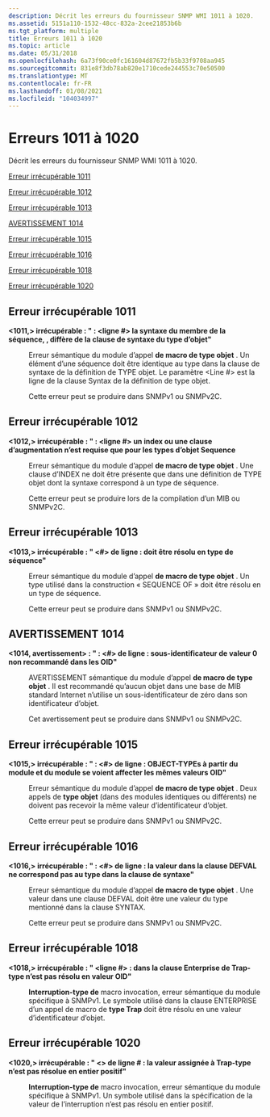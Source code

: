 ```yaml
---
description: Décrit les erreurs du fournisseur SNMP WMI 1011 à 1020.
ms.assetid: 5151a110-1532-48cc-832a-2cee21853b6b
ms.tgt_platform: multiple
title: Erreurs 1011 à 1020
ms.topic: article
ms.date: 05/31/2018
ms.openlocfilehash: 6a73f90ce0fc161604d87672fb5b33f9708aa945
ms.sourcegitcommit: 831e8f3db78ab820e1710cede244553c70e50500
ms.translationtype: MT
ms.contentlocale: fr-FR
ms.lasthandoff: 01/08/2021
ms.locfileid: "104034997"
---
```

# <a name="errors-1011-through-1020"></a>Erreurs 1011 à 1020

Décrit les erreurs du fournisseur SNMP WMI 1011 à 1020.

[Erreur irrécupérable 1011](#fatal-error-1011)

[Erreur irrécupérable 1012](#fatal-error-1012)

[Erreur irrécupérable 1013](#fatal-error-1013)

[AVERTISSEMENT 1014](#warning-1014)

[Erreur irrécupérable 1015](#fatal-error-1015)

[Erreur irrécupérable 1016](#fatal-error-1016)

[Erreur irrécupérable 1018](#fatal-error-1018)

[Erreur irrécupérable 1020](#fatal-error-1020)

## <a name="fatal-error-1011"></a>Erreur irrécupérable 1011

<dl> <dt>

<span id="_1011__Fatal_____fileName___line___the_SYNTAX_of_member__identifier__of_SEQUENCE___identifier___differs_from_the_SYNTAX_clause_of_the_OBJECT-TYPE_"></span><span id="_1011__fatal_____filename___line___the_syntax_of_member__identifier__of_sequence___identifier___differs_from_the_syntax_clause_of_the_object-type_"></span><span id="_1011__FATAL_____FILENAME___LINE___THE_SYNTAX_OF_MEMBER__IDENTIFIER__OF_SEQUENCE___IDENTIFIER___DIFFERS_FROM_THE_SYNTAX_CLAUSE_OF_THE_OBJECT-TYPE_"></span>**<1011,> irrécupérable : " <fileName> : <ligne \#> la syntaxe du membre <identifier> de la séquence, <identifier> , diffère de la clause de syntaxe du type d’objet"**
</dt> <dd>

Erreur sémantique du module d’appel **de macro de type objet** . Un élément d’une séquence doit être identique au type dans la clause de syntaxe de la définition de TYPE objet. Le paramètre <Line \#> est la ligne de la clause Syntax de la définition de type objet.

Cette erreur peut se produire dans SNMPv1 ou SNMPv2C.

</dd> </dl>

## <a name="fatal-error-1012"></a>Erreur irrécupérable 1012

<dl> <dt>

<span id="_1012__Fatal_____fileName___line___An_INDEX_or_AUGMENTS_clause_is_required_only_for_SEQUENCE_OBJECT-TYPES_"></span><span id="_1012__fatal_____filename___line___an_index_or_augments_clause_is_required_only_for_sequence_object-types_"></span><span id="_1012__FATAL_____FILENAME___LINE___AN_INDEX_OR_AUGMENTS_CLAUSE_IS_REQUIRED_ONLY_FOR_SEQUENCE_OBJECT-TYPES_"></span>**<1012,> irrécupérable : " <fileName> : <ligne \#> un index ou une clause d’augmentation n’est requise que pour les types d’objet Sequence**
</dt> <dd>

Erreur sémantique du module d’appel **de macro de type objet** . Une clause d’INDEX ne doit être présente que dans une définition de TYPE objet dont la syntaxe correspond à un type de séquence.

Cette erreur peut se produire lors de la compilation d’un MIB ou SNMPv2C.

</dd> </dl>

## <a name="fatal-error-1013"></a>Erreur irrécupérable 1013

<dl> <dt>

<span id="_1013__Fatal_____fileName__line_____identifier__should_resolve_to_a_SEQUENCE_type_"></span><span id="_1013__fatal_____filename__line_____identifier__should_resolve_to_a_sequence_type_"></span><span id="_1013__FATAL_____FILENAME__LINE_____IDENTIFIER__SHOULD_RESOLVE_TO_A_SEQUENCE_TYPE_"></span>**<1013,> irrécupérable : " <fileName><\#> de ligne : <identifier> doit être résolu en type de séquence"**
</dt> <dd>

Erreur sémantique du module d’appel **de macro de type objet** . Un type utilisé dans la construction « SEQUENCE OF » doit être résolu en un type de séquence.

Cette erreur peut se produire dans SNMPv1 ou SNMPv2C.

</dd> </dl>

## <a name="warning-1014"></a>AVERTISSEMENT 1014

<dl> <dt>

<span id="_1014__Warning_____fileName___line____Sub-identifier_of_value_0_not_recommended_in_OIDs_"></span><span id="_1014__warning_____filename___line____sub-identifier_of_value_0_not_recommended_in_oids_"></span><span id="_1014__WARNING_____FILENAME___LINE____SUB-IDENTIFIER_OF_VALUE_0_NOT_RECOMMENDED_IN_OIDS_"></span>**<1014, avertissement> : " <fileName> : <\#> de ligne : sous-identificateur de valeur 0 non recommandé dans les OID"**
</dt> <dd>

AVERTISSEMENT sémantique du module d’appel **de macro de type objet** . Il est recommandé qu’aucun objet dans une base de MIB standard Internet n’utilise un sous-identificateur de zéro dans son identificateur d’objet.

Cet avertissement peut se produire dans SNMPv1 ou SNMPv2C.

</dd> </dl>

## <a name="fatal-error-1015"></a>Erreur irrécupérable 1015

<dl> <dt>

<span id="_1015__Fatal_____fileName___line____OBJECT-TYPEs__identifier__from_module__identifier__and__identifier__from_module__identifier__are_assigned_the_same_OID_values_"></span><span id="_1015__fatal_____filename___line____object-types__identifier__from_module__identifier__and__identifier__from_module__identifier__are_assigned_the_same_oid_values_"></span><span id="_1015__FATAL_____FILENAME___LINE____OBJECT-TYPES__IDENTIFIER__FROM_MODULE__IDENTIFIER__AND__IDENTIFIER__FROM_MODULE__IDENTIFIER__ARE_ASSIGNED_THE_SAME_OID_VALUES_"></span>**<1015,> irrécupérable : " <fileName> : <\#> de ligne : OBJECT-TYPEs <identifier> à partir du module <identifier> et <identifier> du module <identifier> se voient affecter les mêmes valeurs OID"**
</dt> <dd>

Erreur sémantique du module d’appel **de macro de type objet** . Deux appels de **type objet** (dans des modules identiques ou différents) ne doivent pas recevoir la même valeur d’identificateur d’objet.

Cette erreur peut se produire dans SNMPv1 ou SNMPv2C.

</dd> </dl>

## <a name="fatal-error-1016"></a>Erreur irrécupérable 1016

<dl> <dt>

<span id="_1016__Fatal_____fileName___line____Value_in_the_DEFVAL_clause_does_not_match_the_type_in_the_SYNTAX_clause_"></span><span id="_1016__fatal_____filename___line____value_in_the_defval_clause_does_not_match_the_type_in_the_syntax_clause_"></span><span id="_1016__FATAL_____FILENAME___LINE____VALUE_IN_THE_DEFVAL_CLAUSE_DOES_NOT_MATCH_THE_TYPE_IN_THE_SYNTAX_CLAUSE_"></span>**<1016,> irrécupérable : " <fileName> : <\#> de ligne : la valeur dans la clause DEFVAL ne correspond pas au type dans la clause de syntaxe"**
</dt> <dd>

Erreur sémantique du module d’appel **de macro de type objet** . Une valeur dans une clause DEFVAL doit être une valeur du type mentionné dans la clause SYNTAX.

Cette erreur peut se produire dans SNMPv1 ou SNMPv2C.

</dd> </dl>

## <a name="fatal-error-1018"></a>Erreur irrécupérable 1018

<dl> <dt>

<span id="_1018__Fatal_____fileName__line_____symbol__in_ENTERPRISE_clause_of_TRAP-TYPE_does_not_resolve_to_an_OID_value_"></span><span id="_1018__fatal_____filename__line_____symbol__in_enterprise_clause_of_trap-type_does_not_resolve_to_an_oid_value_"></span><span id="_1018__FATAL_____FILENAME__LINE_____SYMBOL__IN_ENTERPRISE_CLAUSE_OF_TRAP-TYPE_DOES_NOT_RESOLVE_TO_AN_OID_VALUE_"></span>**<1018,> irrécupérable : " <fileName><ligne \#> : <symbol> dans la clause Enterprise de Trap-type n’est pas résolu en valeur OID"**
</dt> <dd>

**Interruption-type de** macro invocation, erreur sémantique du module spécifique à SNMPv1. Le symbole utilisé dans la clause ENTERPRISE d’un appel de macro de **type Trap** doit être résolu en une valeur d’identificateur d’objet.

</dd> </dl>

## <a name="fatal-error-1020"></a>Erreur irrécupérable 1020

<dl> <dt>

<span id="_1020__Fatal_____fileName__line____Value_assigned_to_TRAP-TYPE__identifier__does_not_resolve_to_a_positive_integer_"></span><span id="_1020__fatal_____filename__line____value_assigned_to_trap-type__identifier__does_not_resolve_to_a_positive_integer_"></span><span id="_1020__FATAL_____FILENAME__LINE____VALUE_ASSIGNED_TO_TRAP-TYPE__IDENTIFIER__DOES_NOT_RESOLVE_TO_A_POSITIVE_INTEGER_"></span>**<1020,> irrécupérable : " <fileName><> de ligne \# : la valeur assignée à Trap-type <identifier> n’est pas résolue en entier positif"**
</dt> <dd>

**Interruption-type de** macro invocation, erreur sémantique du module spécifique à SNMPv1. Un symbole utilisé dans la spécification de la valeur de l’interruption n’est pas résolu en entier positif.

</dd> </dl>

 

 



